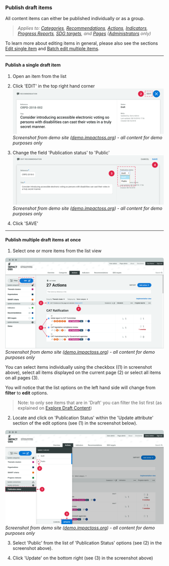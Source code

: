 ### Publish draft items

All content items can either be published individually or as a group.

> _Applies to: [Categories](/managers/categories.md), [Recommendations](/managers/recommendations.md), [Actions](/managers/actions.md), [Indicators](/managers/indicators.md), [Progress Reports](/managers/oversee-reporting.md), [SDG targets](/managers/sdg-targets.md), and [Pages](/admins/pages.md) ([Administrators](/admins/admin.md) only)_

To learn more about editing items in general, please also see the sections [Edit single item](/managers/edit-content.md) and [Batch edit multiple items](/managers/batch-edit.md).

---

#### Publish a single draft item

1. Open an item from the list
2. Click 'EDIT' in the top right hand corner
  ![](/assets/publish-edit.png)
  _Screenshot from demo site ([demo.impactoss.org](https://demo.impactoss.org)) - all content for demo purposes only_

3. Change the field 'Publication status' to 'Public'
  ![](/assets/publish-select.png)
  _Screenshot from demo site ([demo.impactoss.org](https://demo.impactoss.org)) - all content for demo purposes only_

4. Click 'SAVE'

---

#### Publish multiple draft items at once

1. Select one or more items from the list view

  ![](/assets/m-action-list-edit-all.png)
  _Screenshot from demo site ([demo.impactoss.org](https://demo.impactoss.org)) - all content for demo purposes only_

  You can select items individually using the checkbox ((1) in screenshot above), select all items displayed on the current page (2) or select all items on all pages (3).

  You will notice that the list options on the left hand side will change from **filter** to **edit** options.

  > Note: to only see items that are in 'Draft' you can filter the list first (as explained on [Explore Draft Content](/contributors/draft.md))

2. Locate and click on 'Publication Status' within the 'Update attribute' section of the edit options (see (1) in the screenshot below).

  ![](/assets/publish-batch.png)
  _Screenshot from demo site ([demo.impactoss.org](https://demo.impactoss.org)) - all content for demo purposes only_

3. Select 'Public' from the list of 'Publication Status' options (see (2) in the screenshot above).

4. Click 'Update' on the bottom right (see (3) in the screenshot above)
